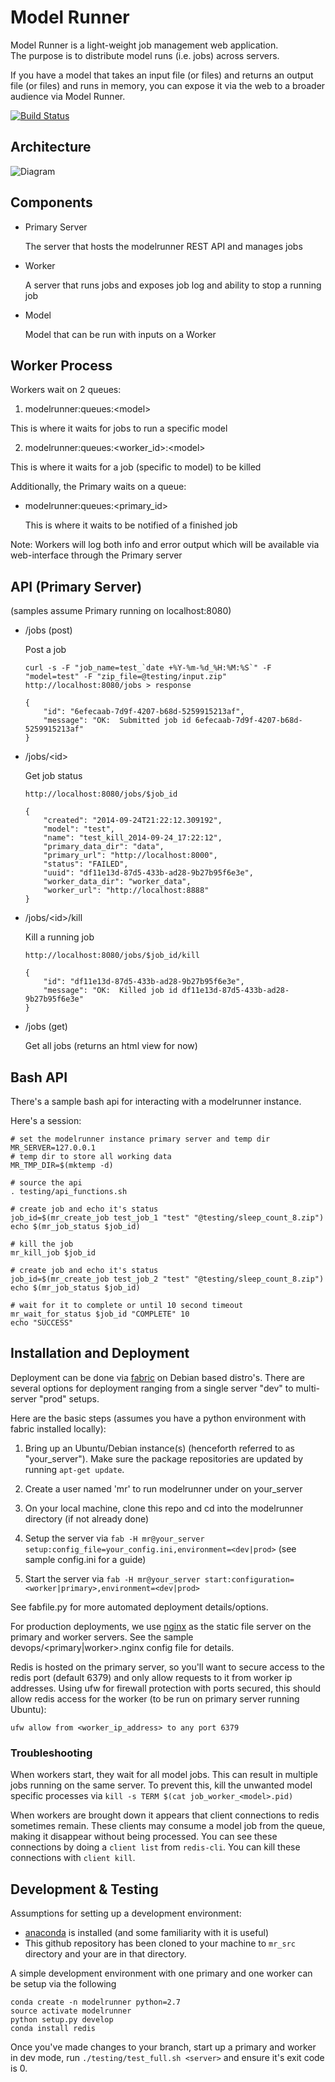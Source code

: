 Model Runner 
============

Model Runner is a light-weight job management web application.  
The purpose is to distribute model runs (i.e. jobs) across servers.

If you have a model that takes an input file (or files) and returns an
output file (or files) and runs in memory, you can expose it via the 
web to a broader audience via Model Runner.  

[![Build Status](https://travis-ci.org/SEL-Columbia/modelrunner.svg?branch=master)](https://travis-ci.org/SEL-Columbia/modelrunner.svg?branch=master)


Architecture
------------

![Diagram](http://sel-columbia.github.io/modelrunner/diagram.png "diagram")


Components
----------

- Primary Server
  
    The server that hosts the modelrunner REST API and manages jobs

- Worker 

    A server that runs jobs and exposes job log and ability to stop a running job

- Model
  
    Model that can be run with inputs on a Worker


Worker Process
--------------

Workers wait on 2 queues:

1.  modelrunner:queues:&lt;model&gt;

  This is where it waits for jobs to run a specific model

2.  modelrunner:queues:&lt;worker_id&gt;:&lt;model&gt;

  This is where it waits for a job (specific to model) to be killed

Additionally, the Primary waits on a queue:

- modelrunner:queues:&lt;primary_id&gt;

  This is where it waits to be notified of a finished job

Note:  Workers will log both info and error output which will be available via web-interface through the Primary server


API (Primary Server)
--------

(samples assume Primary running on localhost:8080)

- /jobs (post)

    Post a job 
    ```
    curl -s -F "job_name=test_`date +%Y-%m-%d_%H:%M:%S`" -F "model=test" -F "zip_file=@testing/input.zip" http://localhost:8080/jobs > response

    {
        "id": "6efecaab-7d9f-4207-b68d-5259915213af",
        "message": "OK:  Submitted job id 6efecaab-7d9f-4207-b68d-5259915213af"
    }

    ```

- /jobs/&lt;id&gt;

    Get job status
    ```
    http://localhost:8080/jobs/$job_id

    {
        "created": "2014-09-24T21:22:12.309192",
        "model": "test",
        "name": "test_kill_2014-09-24_17:22:12",
        "primary_data_dir": "data",
        "primary_url": "http://localhost:8000",
        "status": "FAILED",
        "uuid": "df11e13d-87d5-433b-ad28-9b27b95f6e3e",
        "worker_data_dir": "worker_data",
        "worker_url": "http://localhost:8888"
    }

    ```

- /jobs/&lt;id&gt;/kill

    Kill a running job
    ```
    http://localhost:8080/jobs/$job_id/kill

    {
        "id": "df11e13d-87d5-433b-ad28-9b27b95f6e3e",
        "message": "OK:  Killed job id df11e13d-87d5-433b-ad28-9b27b95f6e3e"
    }

    ```

- /jobs (get)

    Get all jobs (returns an html view for now)


Bash API
--------

There's a sample bash api for interacting with a modelrunner instance.

Here's a session:

```
# set the modelrunner instance primary server and temp dir
MR_SERVER=127.0.0.1
# temp dir to store all working data
MR_TMP_DIR=$(mktemp -d)

# source the api
. testing/api_functions.sh

# create job and echo it's status
job_id=$(mr_create_job test_job_1 "test" "@testing/sleep_count_8.zip")
echo $(mr_job_status $job_id)

# kill the job
mr_kill_job $job_id

# create job and echo it's status
job_id=$(mr_create_job test_job_2 "test" "@testing/sleep_count_8.zip")
echo $(mr_job_status $job_id)

# wait for it to complete or until 10 second timeout
mr_wait_for_status $job_id "COMPLETE" 10
echo "SUCCESS"
```


Installation and Deployment
---------------------------

Deployment can be done via [fabric](http://www.fabfile.org) on Debian based distro's.
There are several options for deployment ranging from a single server "dev" to multi-server "prod" setups.  

Here are the basic steps (assumes you have a python environment with fabric installed locally):

1.  Bring up an Ubuntu/Debian instance(s) (henceforth referred to as "your_server").  Make sure the package repositories are updated by running `apt-get update`.  

2.  Create a user named 'mr' to run modelrunner under on your_server 

3.  On your local machine, clone this repo and cd into the modelrunner directory (if not already done)

4.  Setup the server via `fab -H mr@your_server setup:config_file=your_config.ini,environment=<dev|prod>` (see sample config.ini for a guide)

5.  Start the server via `fab -H mr@your_server start:configuration=<worker|primary>,environment=<dev|prod>` 

See fabfile.py for more automated deployment details/options.

For production deployments, we use [nginx](http://wiki.nginx.org) as the static file server on the primary and worker servers.  See the sample devops/<primary|worker>.nginx config file for details.

Redis is hosted on the primary server, so you'll want to secure access to the redis port (default 6379) and only allow requests to it from worker ip addresses.  Using ufw for firewall protection with ports secured, this should allow redis access for the worker (to be run on primary server running Ubuntu):

```
ufw allow from <worker_ip_address> to any port 6379
```

### Troubleshooting

When workers start, they wait for all model jobs.  This can result in multiple jobs running on the same server.  To prevent this, kill the unwanted model specific processes via `kill -s TERM $(cat job_worker_<model>.pid)`

When workers are brought down it appears that client connections to redis sometimes remain.  These clients may consume a model job from the queue, making it disappear without being processed.  You can see these connections by doing a `client list` from `redis-cli`.  You can kill these connections with `client kill`.  

Development & Testing
-----------

Assumptions for setting up a development environment:
- [anaconda](https://docs.continuum.io/anaconda/install) is installed (and some familiarity with it is useful)
- This github repository has been cloned to your machine to `mr_src` directory and your are in that directory.

A simple development environment with one primary and one worker can be setup via the following 

```
conda create -n modelrunner python=2.7
source activate modelrunner
python setup.py develop
conda install redis
```

Once you've made changes to your branch, start up a primary and worker in dev mode, run `./testing/test_full.sh <server>` and
ensure it's exit code is 0.
